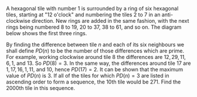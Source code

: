 A hexagonal tile with number $1$ is surrounded by a ring of six hexagonal tiles, starting at "12 o'clock" and numbering the tiles $2$ to $7$ in an anti-clockwise direction.
New rings are added in the same fashion, with the next rings being numbered $8$ to $19$, $20$ to $37$, $38$ to $61$, and so on. The diagram below shows the first three rings.


By finding the difference between tile $n$ and each of its six neighbours we shall define $PD(n)$ to be the number of those differences which are prime.
For example, working clockwise around tile $8$ the differences are $12, 29, 11, 6, 1$, and $13$. So $PD(8) = 3$.
In the same way, the differences around tile $17$ are $1, 17, 16, 1, 11$, and $10$, hence $PD(17) = 2$.
It can be shown that the maximum value of $PD(n)$ is $3$.
If all of the tiles for which $PD(n) = 3$ are listed in ascending order to form a sequence, the $10$th tile would be $271$.
Find the $2000$th tile in this sequence.
